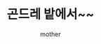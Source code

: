 ---
layout: post
title:  "곤드레 밭에서~~"
author: mother
categories: [ 슬기로운 산 생활 ]
tags: [ 나물, 곤드레 ]
image: https://coresos-phinf.pstatic.net/a/315ceh/5_ba3Ud018svc1qq6yl9gg5ue9_srh9k9.jpg?type=e1920_std
description: ""
---